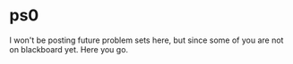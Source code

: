 # ps0

I won't be posting future problem sets here, but since some of you are not on blackboard yet. Here you go. 

